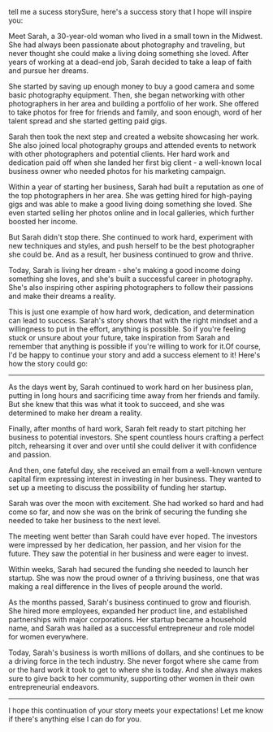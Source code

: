

tell me a sucess storySure, here's a success story that I hope will inspire you:

Meet Sarah, a 30-year-old woman who lived in a small town in the Midwest. She had always been passionate about photography and traveling, but never thought she could make a living doing something she loved. After years of working at a dead-end job, Sarah decided to take a leap of faith and pursue her dreams.

She started by saving up enough money to buy a good camera and some basic photography equipment. Then, she began networking with other photographers in her area and building a portfolio of her work. She offered to take photos for free for friends and family, and soon enough, word of her talent spread and she started getting paid gigs.

Sarah then took the next step and created a website showcasing her work. She also joined local photography groups and attended events to network with other photographers and potential clients. Her hard work and dedication paid off when she landed her first big client - a well-known local business owner who needed photos for his marketing campaign.

Within a year of starting her business, Sarah had built a reputation as one of the top photographers in her area. She was getting hired for high-paying gigs and was able to make a good living doing something she loved. She even started selling her photos online and in local galleries, which further boosted her income.

But Sarah didn't stop there. She continued to work hard, experiment with new techniques and styles, and push herself to be the best photographer she could be. And as a result, her business continued to grow and thrive.

Today, Sarah is living her dream - she's making a good income doing something she loves, and she's built a successful career in photography. She's also inspiring other aspiring photographers to follow their passions and make their dreams a reality.

This is just one example of how hard work, dedication, and determination can lead to success. Sarah's story shows that with the right mindset and a willingness to put in the effort, anything is possible. So if you're feeling stuck or unsure about your future, take inspiration from Sarah and remember that anything is possible if you're willing to work for it.Of course, I'd be happy to continue your story and add a success element to it! Here's how the story could go:

---

As the days went by, Sarah continued to work hard on her business plan, putting in long hours and sacrificing time away from her friends and family. But she knew that this was what it took to succeed, and she was determined to make her dream a reality.

Finally, after months of hard work, Sarah felt ready to start pitching her business to potential investors. She spent countless hours crafting a perfect pitch, rehearsing it over and over until she could deliver it with confidence and passion.

And then, one fateful day, she received an email from a well-known venture capital firm expressing interest in investing in her business. They wanted to set up a meeting to discuss the possibility of funding her startup.

Sarah was over the moon with excitement. She had worked so hard and had come so far, and now she was on the brink of securing the funding she needed to take her business to the next level.

The meeting went better than Sarah could have ever hoped. The investors were impressed by her dedication, her passion, and her vision for the future. They saw the potential in her business and were eager to invest.

Within weeks, Sarah had secured the funding she needed to launch her startup. She was now the proud owner of a thriving business, one that was making a real difference in the lives of people around the world.

As the months passed, Sarah's business continued to grow and flourish. She hired more employees, expanded her product line, and established partnerships with major corporations. Her startup became a household name, and Sarah was hailed as a successful entrepreneur and role model for women everywhere.

Today, Sarah's business is worth millions of dollars, and she continues to be a driving force in the tech industry. She never forgot where she came from or the hard work it took to get to where she is today. And she always makes sure to give back to her community, supporting other women in their own entrepreneurial endeavors.

---

I hope this continuation of your story meets your expectations! Let me know if there's anything else I can do for you.